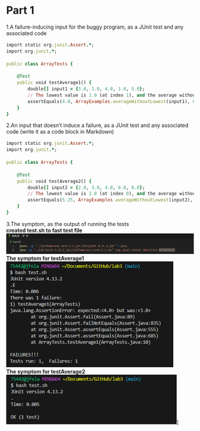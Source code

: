 # Part 1
1.A failure-inducing input for the buggy program, as a JUnit test and any associated code
```ruby
import static org.junit.Assert.*;
import org.junit.*;

public class ArrayTests {

    @Test
    public void testAverage1() {
        double[] input1 = {3.0, 1.0, 4.0, 1.0, 5.0};
        // The lowest value is 1.0 (at index 1), and the average without the lowest is (3.0 + 4.0 + 5.0) / 3 = 4.0.
        assertEquals(4.0, ArrayExamples.averageWithoutLowest(input1), 0.001); 
    }
}
```
2.An input that doesn’t induce a failure, as a JUnit test and any associated code (write it as a code block in Markdown)
```ruby
import static org.junit.Assert.*;
import org.junit.*;

public class ArrayTests {

    @Test
    public void testAverage2() {
        double[] input2 = {2.0, 3.0, 4.0, 6.0, 8.0};
        // The lowest value is 2.0 (at index 0), and the average without the lowest is (3.0 + 4.0 + 6.0 + 8.0) / 4 = 5.25.
        assertEquals(5.25, ArrayExamples.averageWithoutLowest(input2), 0.001); 
    }
}
```
3.The symptom, as the output of running the tests<br>
__created test.sh to fast test file__ <br>
![Image](3.01.png)  <br>
__The symptom for testAverage1__ <br>
![Image](3.02.png)  <br>
__The symptom for testAverage2__ <br>
![Image](3.03.png)] <br>
